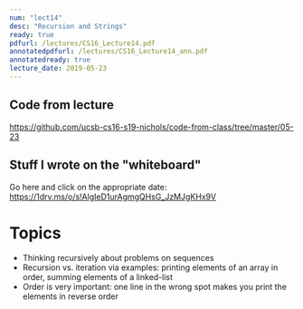 ```yaml
---
num: "lect14"
desc: "Recursion and Strings"
ready: true
pdfurl: /lectures/CS16_Lecture14.pdf
annotatedpdfurl: /lectures/CS16_Lecture14_ann.pdf
annotatedready: true
lecture_date: 2019-05-23
---
```


## Code from lecture

<https://github.com/ucsb-cs16-s19-nichols/code-from-class/tree/master/05-23>

## Stuff I wrote on the "whiteboard"

Go here and click on the appropriate date:
<https://1drv.ms/o/s!AlgIeD1urAgmgQHsG_JzMJgKHx9V>

# Topics

* Thinking recursively about problems on sequences
* Recursion vs. iteration via examples: printing elements of an array in order, summing elements of a linked-list
* Order is very important: one line in the wrong spot makes you print the elements in reverse order

